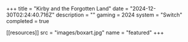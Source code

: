 +++
title = "Kirby and the Forgotten Land"
date = "2024-12-30T02:24:40.716Z"
description = ""
gaming = 2024
system = "Switch"
completed = true

[[resources]]
src = "images/boxart.jpg"
name = "featured"
+++

<!-- Start writing here...

**Final trophy count: __ of __**

![Trophy List](images/trophies.jpg) -->
